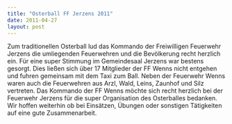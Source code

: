 ```yaml
---
title: "Osterball FF Jerzens 2011"
date: 2011-04-27
layout: post
---
```


Zum traditionellen Osterball lud das Kommando der Freiwilligen Feuerwehr Jerzens die umliegenden Feuerwehren und die Bevölkerung recht herzlich ein. Für eine super Stimmung im Gemeindesaal Jerzens war bestens gesorgt. Dies ließen sich über 17 Mitglieder der FF Wenns nicht entgehen und fuhren gemeinsam mit dem Taxi zum Ball. Neben der Feuerwehr Wenns waren auch die Feuerwehren aus Arzl, Wald, Leins, Zaunhof und Silz vertreten. Das Kommando der FF Wenns möchte sich recht herzlich bei der Feuerwehr Jerzens für die super Organisation des Osterballes bedanken. Wir hoffen weiterhin ob bei Einsätzen, Übungen oder sonstigen Tätigkeiten auf eine gute Zusammenarbeit.